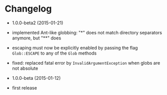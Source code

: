 Changelog
=========

* 1.0.0-beta2 (2015-01-21)

 * implemented Ant-like globbing: "*" does not match directory separators
   anymore, but "**" does
 * escaping must now be explicitly enabled by passing the flag `Glob::ESCAPE`
   to any of the `Glob` methods
 * fixed: replaced fatal error by `InvalidArgumentException` when globs are
   not absolute

* 1.0.0-beta (2015-01-12)

 * first release
